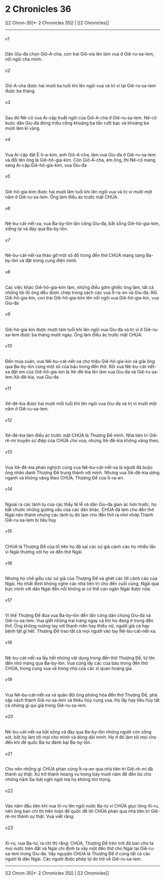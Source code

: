 # 2 Chronicles 36

[[2 Chron-35|← 2 Chronicles 35]] | [[2 Chronicles]]
***



###### v1 
Dân Giu-đa chọn Giô-A-cha, con trai Giô-xia lên làm vua ở Giê-ru-sa-lem, nối ngôi cha mình. 

###### v2 
Giô-A-cha được hai mươi ba tuổi khi lên ngôi vua và trị vì tại Giê-ru-sa-lem được ba tháng. 

###### v3 
Sau đó Nê-cô vua Ai-cập truất ngôi của Giô-A-cha ở Giê-ru-sa-lem. Nê-cô buộc dân Giu-đa đóng triều cống khoảng ba tấn rưỡi bạc và khoảng ba mươi lăm kí vàng. 

###### v4 
Vua Ai-cập đặt Ê-li-a-kim, anh Giô-A-cha, làm vua Giu-đa ở Giê-ru-sa-lem và đổi tên ông là Giê-hô-gia-kim. Còn Giô-A-cha, em ông, thì Nê-cô mang sang Ai-cập.Giê-hô-gia-kim, vua Giu-đa 

###### v5 
Giê-hô-gia-kim được hai mươi lăm tuổi khi lên ngôi vua và trị vì mười một năm ở Giê-ru-sa-lem. Ông làm điều ác trước mặt CHÚA. 

###### v6 
Nê-bu-cát-nết-xa, vua Ba-by-lôn tấn công Giu-đa, bắt sống Giê-hô-gia-kim, xiềng lại và đày qua Ba-by-lôn. 

###### v7 
Nê-bu-cát-nết-xa tháo gỡ một số đồ trong đền thờ CHÚA mang sang Ba-by-lôn và đặt trong cung điện mình. 

###### v8 
Các việc khác Giê-hô-gia-kim làm, những điều gớm ghiếc ông làm, tất cả những tội lỗi ông đều được chép trong sách các vua Ít-ra-en và Giu-đa. Rồi Giê-hô-gia-kin, con trai Giê-hô-gia-kim lên nối ngôi vua.Giê-hô-gia-kin, vua Giu-đa 

###### v9 
Giê-hô-gia-kin được mười tám tuổi khi lên ngôi vua Giu-đa và trị vì ở Giê-ru-sa-lem được ba tháng mười ngày. Ông làm điều ác trước mặt CHÚA. 

###### v10 
Đến mùa xuân, vua Nê-bu-cát-nết-xa cho triệu Giê-hô-gia-kin và giải ông qua Ba-by-lôn cùng một số của báu trong đền thờ. Rồi vua Nê-bu-cát-nết-xa đặt em của Giê-hô-gia-kin là Xê-đê-kia lên làm vua Giu-đa và Giê-ru-sa-lem.Xê-đê-kia, vua Giu-đa 

###### v11 
Xê-đê-kia được hai mươi mốt tuổi khi lên ngôi vua Giu-đa và trị vì mười một năm ở Giê-ru-sa-lem. 

###### v12 
Xê-đê-kia làm điều ác trước mặt CHÚA là Thượng Đế mình. Nhà tiên tri Giê-rê-mi truyền sứ điệp của CHÚA cho vua, nhưng Xê-đê-kia không vâng theo. 

###### v13 
Vua Xê-đê-kia phản nghịch cùng vua Nê-bu-cát-nết-xa là người đã buộc ông nhân danh Thượng Đế trung thành với mình. Nhưng vua Xê-đê-kia ương ngạnh và không vâng theo CHÚA, Thượng Đế của Ít-ra-en. 

###### v14 
Ngoài ra các lãnh tụ của các thầy tế lễ và dân Giu-đa gian ác hơn trước, họ bắt chước những gương xấu của các dân khác. CHÚA đã làm cho đền thờ Ngài nên thánh nhưng các lãnh tụ đó làm cho đền thờ ra nhơ nhớp.Thành Giê-ru-sa-lem bị tiêu hủy 

###### v15 
CHÚA là Thượng Đế của tổ tiên họ đã sai các sứ giả cảnh cáo họ nhiều lần vì Ngài thương xót họ và đền thờ Ngài. 

###### v16 
Nhưng họ chế giễu các sứ giả của Thượng Đế và ghét các lời cảnh cáo của Ngài. Họ nhất định không nghe các nhà tiên tri cho đến cuối cùng; Ngài quá bực mình với dân Ngài đến nỗi không ai có thể can ngăn Ngài được nữa. 

###### v17 
Vì thế Thượng Đế đưa vua Ba-by-lôn đến tấn công dân chúng Giu-đa và Giê-ru-sa-lem. Vua giết những trai tráng ngay cả khi họ đang ở trong đền thờ. Ông không nương tay với thanh niên hay thiếu nữ, người già cả hay bệnh tật gì hết. Thượng Đế trao tất cả mọi người vào tay Nê-bu-cát-nết-xa. 

###### v18 
Nê-bu-cát-nết-xa lấy hết những vật dụng trong đền thờ Thượng Đế, từ lớn đến nhỏ mang qua Ba-by-lôn. Vua cũng lấy các của báu trong đền thờ CHÚA, trong cung vua và trong nhà của các sĩ quan hoàng gia. 

###### v19 
Vua Nê-bu-cát-nết-xa và quân đội ông phóng hỏa đền thờ Thượng Đế, phá sập vách thành Giê-ru-sa-lem và thiêu hủy cung vua. Họ lấy hay tiêu hủy tất cả những gì quí giá trong Giê-ru-sa-lem. 

###### v20 
Nê-bu-cát-nết-xa bắt sống và đày qua Ba-by-lôn những người còn sống sót, bắt họ làm tôi mọi cho mình và dòng dõi mình. Họ ở đó làm tôi mọi cho đến khi đế quốc Ba-tư đánh bại Ba-by-lôn. 

###### v21 
Cho nên những gì CHÚA phán cùng Ít-ra-en qua nhà tiên tri Giê-rê-mi đã thành sự thật: Xứ trở thành hoang vu trong bảy mươi năm để đền bù cho những năm Sa-bát nghỉ ngơi mà họ không tôn trọng. 

###### v22 
Vào năm đầu tiên khi vua Xi-ru lên ngôi nước Ba-tư vì CHÚA giục lòng Xi-ru, nên ông ban chỉ thị trên toàn đế quốc để lời CHÚA phán qua nhà tiên tri Giê-rê-mi thành sự thật. Vua viết rằng: 

###### v23 
Xi-ru, vua Ba-tư, ra chỉ thị rằng: CHÚA, Thượng Đế trên trời đã ban cho ta mọi nước trên đất và Ngài chỉ định ta xây một đền thờ cho Ngài tại Giê-ru-sa-lem trong Giu-đa. Vậy nguyện CHÚA là Thượng Đế ở cùng tất cả các ngươi là dân Ngài. Các ngươi được phép tự do trở về Giê-ru-sa-lem.

***
[[2 Chron-35|← 2 Chronicles 35]] | [[2 Chronicles]]
